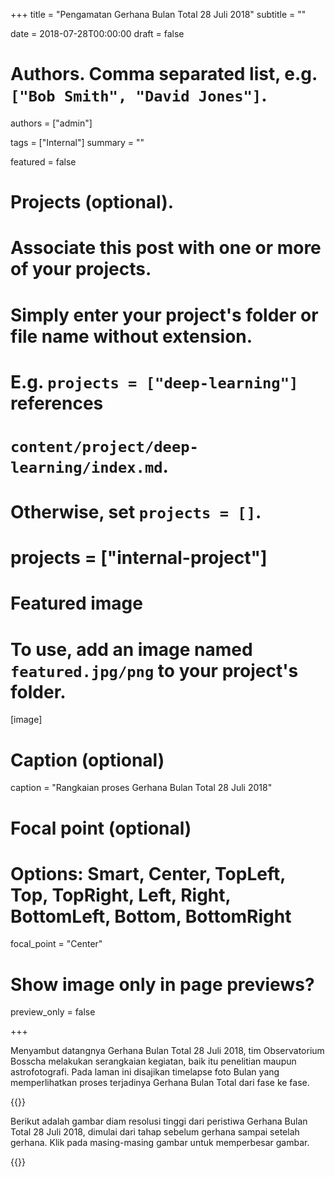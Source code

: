 +++
title = "Pengamatan Gerhana Bulan Total 28 Juli 2018"
subtitle = ""

date = 2018-07-28T00:00:00
draft = false

# Authors. Comma separated list, e.g. `["Bob Smith", "David Jones"]`.
authors = ["admin"]

tags = ["Internal"]
summary = ""

featured = false

# Projects (optional).
#   Associate this post with one or more of your projects.
#   Simply enter your project's folder or file name without extension.
#   E.g. `projects = ["deep-learning"]` references 
#   `content/project/deep-learning/index.md`.
#   Otherwise, set `projects = []`.
# projects = ["internal-project"]

# Featured image
# To use, add an image named `featured.jpg/png` to your project's folder. 
[image]
  # Caption (optional)
  caption = "Rangkaian proses Gerhana Bulan Total 28 Juli 2018"

  # Focal point (optional)
  # Options: Smart, Center, TopLeft, Top, TopRight, Left, Right, BottomLeft, Bottom, BottomRight
  focal_point = "Center"

  # Show image only in page previews?
  preview_only = false

+++

Menyambut datangnya Gerhana Bulan Total 28 Juli 2018, tim Observatorium Bosscha melakukan serangkaian kegiatan, baik itu penelitian maupun astrofotografi. Pada laman ini disajikan timelapse foto Bulan yang memperlihatkan proses terjadinya Gerhana Bulan Total dari fase ke fase.

{{<youtube Gabb7doB71g>}}

Berikut adalah gambar diam resolusi tinggi dari peristiwa Gerhana Bulan Total 28 Juli 2018, dimulai dari tahap sebelum gerhana sampai setelah gerhana. Klik pada masing-masing gambar untuk memperbesar gambar.

{{<customgallery album="gallery">}}